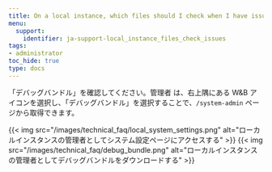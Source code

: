 ```yaml
---
title: On a local instance, which files should I check when I have issues?
menu:
  support:
    identifier: ja-support-local_instance_files_check_issues
tags:
- administrator
toc_hide: true
type: docs
---
```


「デバッグバンドル」を確認してください。管理者 は、右上隅にある W&B アイコンを選択し、「デバッグバンドル」を選択することで、`/system-admin` ページから取得できます。

{{< img src="/images/technical_faq/local_system_settings.png" alt="ローカルインスタンスの管理者としてシステム設定ページにアクセスする" >}}
{{< img src="/images/technical_faq/debug_bundle.png" alt="ローカルインスタンスの管理者としてデバッグバンドルをダウンロードする" >}}
